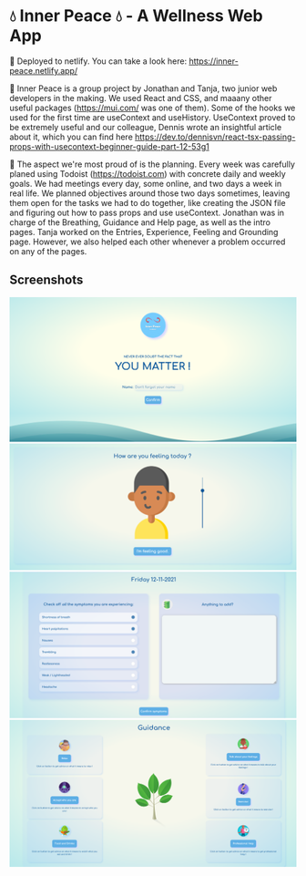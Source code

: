 # :droplet: Inner Peace :droplet: - A Wellness Web App

:seedling: Deployed to netlify. You can take a look here: https://inner-peace.netlify.app/

:seedling: Inner Peace is a group project by Jonathan and Tanja, two junior web developers in the making. We used React and CSS, and maaany other useful packages (https://mui.com/ was one of them). Some of the hooks we used for the first time are useContext and useHistory. UseContext proved to be extremely useful and our colleague, Dennis wrote an insightful article about it, which you can find here https://dev.to/dennisvn/react-tsx-passing-props-with-usecontext-beginner-guide-part-12-53g1

:seedling: The aspect we're most proud of is the planning. Every week was carefully planed using Todoist (https://todoist.com) with concrete daily and weekly goals. We had meetings every day, some online, and two days a week in real life. We planned objectives around those two days sometimes, leaving them open for the tasks we had to do together, like creating the JSON file and figuring out how to pass props and use useContext. Jonathan was in charge of the Breathing, Guidance and Help page, as well as the intro pages. Tanja worked on the Entries, Experience, Feeling and Grounding page. However, we also helped each other whenever a problem occurred on any of the pages. 

## Screenshots

![Homepage screenshot](https://raw.githubusercontent.com/Jonathanazerty/inner-peace/main/src/images/readme/screen4.png)
![Page where you select how you're feeling](https://raw.githubusercontent.com/Jonathanazerty/inner-peace/main/src/images/readme/screen2.png)
![Symptom tracker screenshot](https://raw.githubusercontent.com/Jonathanazerty/inner-peace/main/src/images/readme/screen3.png)
![Guidance page screenshot](https://raw.githubusercontent.com/Jonathanazerty/inner-peace/main/src/images/readme/screen1.png)


